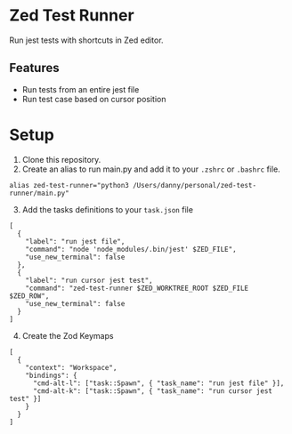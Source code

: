 # Zed Test Runner

Run jest tests with shortcuts in Zed editor.

## Features

- Run tests from an entire jest file
- Run test case based on cursor position

# Setup

1. Clone this repository.
2. Create an alias to run main.py and add it to your `.zshrc` or `.bashrc` file.

```
alias zed-test-runner="python3 /Users/danny/personal/zed-test-runner/main.py"
```

3. Add the tasks definitions to your `task.json` file

```
[
  {
    "label": "run jest file",
    "command": "node 'node_modules/.bin/jest' $ZED_FILE",
    "use_new_terminal": false
  },
  {
    "label": "run cursor jest test",
    "command": "zed-test-runner $ZED_WORKTREE_ROOT $ZED_FILE $ZED_ROW",
    "use_new_terminal": false
  }
]
```

4. Create the Zod Keymaps

```
[
  {
    "context": "Workspace",
    "bindings": {
      "cmd-alt-l": ["task::Spawn", { "task_name": "run jest file" }],
      "cmd-alt-k": ["task::Spawn", { "task_name": "run cursor jest test" }]
    }
  }
]
```
